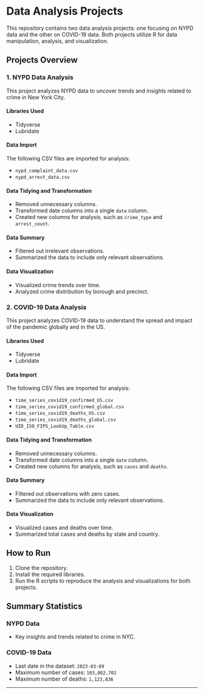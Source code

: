 

# Data Analysis Projects

This repository contains two data analysis projects: one focusing on NYPD data and the other on COVID-19 data. Both projects utilize R for data manipulation, analysis, and visualization.

## Projects Overview

### 1. NYPD Data Analysis

This project analyzes NYPD data to uncover trends and insights related to crime in New York City.

#### Libraries Used

- Tidyverse
- Lubridate

#### Data Import

The following CSV files are imported for analysis:

- `nypd_complaint_data.csv`
- `nypd_arrest_data.csv`

#### Data Tidying and Transformation

- Removed unnecessary columns.
- Transformed date columns into a single `date` column.
- Created new columns for analysis, such as `crime_type` and `arrest_count`.

#### Data Summary

- Filtered out irrelevant observations.
- Summarized the data to include only relevant observations.

#### Data Visualization

- Visualized crime trends over time.
- Analyzed crime distribution by borough and precinct.

### 2. COVID-19 Data Analysis

This project analyzes COVID-19 data to understand the spread and impact of the pandemic globally and in the US.

#### Libraries Used

- Tidyverse
- Lubridate

#### Data Import

The following CSV files are imported for analysis:

- `time_series_covid19_confirmed_US.csv`
- `time_series_covid19_confirmed_global.csv`
- `time_series_covid19_deaths_US.csv`
- `time_series_covid19_deaths_global.csv`
- `UID_ISO_FIPS_LookUp_Table.csv`

#### Data Tidying and Transformation

- Removed unnecessary columns.
- Transformed date columns into a single `date` column.
- Created new columns for analysis, such as `cases` and `deaths`.

#### Data Summary

- Filtered out observations with zero cases.
- Summarized the data to include only relevant observations.

#### Data Visualization

- Visualized cases and deaths over time.
- Summarized total cases and deaths by state and country.

## How to Run

1. Clone the repository.
2. Install the required libraries.
3. Run the R scripts to reproduce the analysis and visualizations for both projects.

## Summary Statistics

### NYPD Data

- Key insights and trends related to crime in NYC.

### COVID-19 Data

- Last date in the dataset: `2023-03-09`
- Maximum number of cases: `103,802,702`
- Maximum number of deaths: `1,123,836`

---
